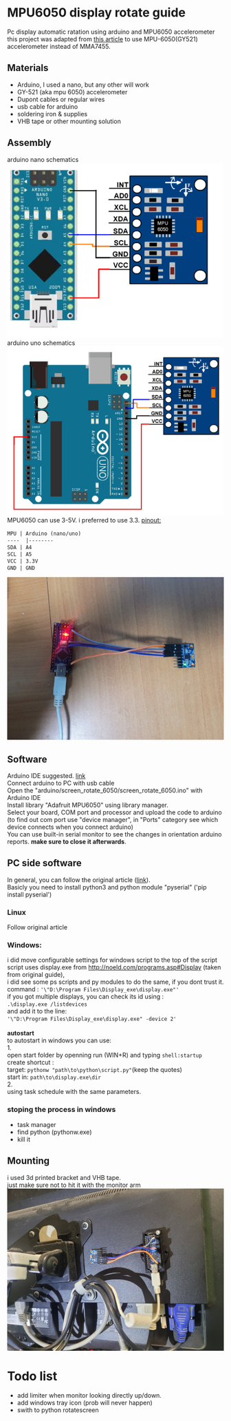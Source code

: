 
# MPU6050 display rotate guide<br />
Pc display automatic ratation using arduino and MPU6050 accelerometer<br />
this project was adapted from [this article](https://www.allaboutcircuits.com/projects/build-an-automatic-computer-display-rotator-with-an-arduino/) to use MPU-6050(GY521) accelerometer instead of MMA7455.<br />
## Materials
- Arduino, I used a nano, but any other will work
- GY-521 (aka mpu 6050) accelerometer
- Dupont cables or regular wires
- usb cable for arduino
- soldering iron & supplies
- VHB tape or other mounting solution
## Assembly
arduino nano schematics
![enter image description here](https://github.com/GunbleR/MPU6050-display-rotate/blob/db499c142907f51ce3399571b8514c8ffe1d624f/Pics/Arduino%20Gyro%20nano.png)arduino uno schematics
![enter image description here](https://github.com/GunbleR/MPU6050-display-rotate/blob/bf1b099404d6214be6fe0d375fdf6e11def74991/Pics/Arduino%20Gyro%20uno.png)MPU6050 can use 3-5V. i preferred to use 3.3.
<ins>pinout:</ins>

    MPU	| Arduino (nano/uno)
    ----  |--------
    SDA	| A4
    SCL	| A5
    VCC	| 3.3V
    GND	| GND

![enter image description here](https://github.com/GunbleR/MPU6050-display-rotate/blob/bf1b099404d6214be6fe0d375fdf6e11def74991/Pics/arduino_photo.jpg)
## Software
Arduino IDE suggested. [link](https://www.arduino.cc/en/software/)<br />
Connect arduino to PC with usb cable<br />
Open the "arduino/screen_rotate_6050/screen_rotate_6050.ino" with Arduino IDE<br />
Install library "Adafruit MPU6050" using library manager.<br />
Select your board, COM port and processor and upload the code to arduino<br />
(to find out com port use "device manager", in "Ports" category see which device connects when you connect arduino)<br />
You can use built-in serial monitor to see the changes in orientation arduino reports. **make sure to close it afterwards**.<br />
## PC side software<br />
In general, you can follow the original article ([link](https://www.allaboutcircuits.com/projects/build-an-automatic-computer-display-rotator-with-an-arduino/)).<br />
Basicly you need to install python3 and python module "pyserial" ('pip install pyserial')<br />
### Linux
Follow original article
### Windows:
i did move configurable settings for windows script to the top of the script<br />
script uses display.exe from http://noeld.com/programs.asp#Display (taken from original guide),<br />
i did see some ps scripts and py modules to do the same, if you dont trust it.<br />
command : `'\"D:\Program Files\Display_exe\display.exe"'`<br />
if you got multiple displays, you can check its id using :<br />
`.\display.exe /listdevices`<br />
and add it to the line:<br />
`'\"D:\Program Files\Display_exe\display.exe" -device 2'`<br /><br />
**autostart**<br />
to autostart in windows you can use:<br />
1.<br />
open start folder by openning run (WIN+R) and typing  `shell:startup`<br />
create shortcut : <br />
target: `pythonw "path\to\python\script.py"`(keep the quotes)<br />
start in: `path\to\display.exe\dir`<br />
2.<br />
using task schedule with the same parameters.<br />

### stoping the process in windows
- task manager
- find python (pythonw.exe)
- kill it
## Mounting
i used 3d printed bracket and VHB tape.<br />
just make sure not to hit it with the monitor arm<br />
![enter image description here](https://github.com/GunbleR/MPU6050-display-rotate/blob/1cc11f187d16b9b3bd1a2b26f43d5701d8524ad5/Pics/arduino_mounted.jpg)
#  Todo list
 - add limiter when monitor looking directly up/down.
 - add windows tray icon (prob will never happen)
 - swith to python rotatescreen
